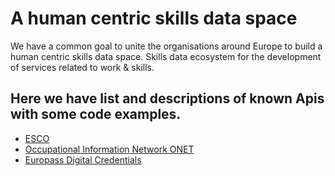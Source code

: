 # A human centric skills data space

We have a common goal to unite the organisations around Europe to build a human centric skills data space. Skills data ecosystem for the development of services related to work & skills. 

## Here we have list and descriptions of known Apis with some code examples.  

* [ESCO](./docs/apis/ESCO.md)
* [Occupational Information Network ONET](./docs/apis/ONET.md)
* [Europass Digital Credentials](./docs/EuropassDigitalCredentials.md)